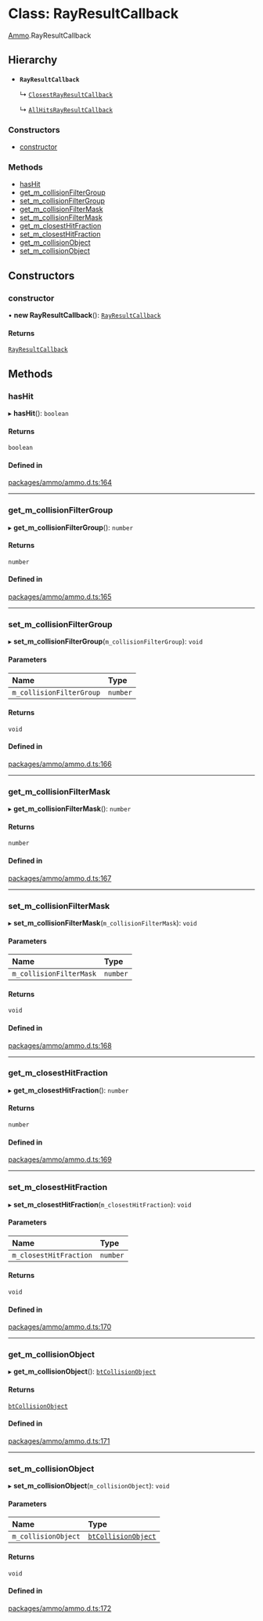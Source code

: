 # Class: RayResultCallback

[Ammo](../modules/Ammo.md).RayResultCallback

## Hierarchy

- **`RayResultCallback`**

  ↳ [`ClosestRayResultCallback`](Ammo.ClosestRayResultCallback.md)

  ↳ [`AllHitsRayResultCallback`](Ammo.AllHitsRayResultCallback.md)

### Constructors

- [constructor](Ammo.RayResultCallback.md#constructor)

### Methods

- [hasHit](Ammo.RayResultCallback.md#hashit)
- [get\_m\_collisionFilterGroup](Ammo.RayResultCallback.md#get_m_collisionfiltergroup)
- [set\_m\_collisionFilterGroup](Ammo.RayResultCallback.md#set_m_collisionfiltergroup)
- [get\_m\_collisionFilterMask](Ammo.RayResultCallback.md#get_m_collisionfiltermask)
- [set\_m\_collisionFilterMask](Ammo.RayResultCallback.md#set_m_collisionfiltermask)
- [get\_m\_closestHitFraction](Ammo.RayResultCallback.md#get_m_closesthitfraction)
- [set\_m\_closestHitFraction](Ammo.RayResultCallback.md#set_m_closesthitfraction)
- [get\_m\_collisionObject](Ammo.RayResultCallback.md#get_m_collisionobject)
- [set\_m\_collisionObject](Ammo.RayResultCallback.md#set_m_collisionobject)

## Constructors

### constructor

• **new RayResultCallback**(): [`RayResultCallback`](Ammo.RayResultCallback.md)

#### Returns

[`RayResultCallback`](Ammo.RayResultCallback.md)

## Methods

### hasHit

▸ **hasHit**(): `boolean`

#### Returns

`boolean`

#### Defined in

[packages/ammo/ammo.d.ts:164](https://github.com/Orillusion/orillusion/blob/main/packages/ammo/ammo.d.ts#L164)

___

### get\_m\_collisionFilterGroup

▸ **get_m_collisionFilterGroup**(): `number`

#### Returns

`number`

#### Defined in

[packages/ammo/ammo.d.ts:165](https://github.com/Orillusion/orillusion/blob/main/packages/ammo/ammo.d.ts#L165)

___

### set\_m\_collisionFilterGroup

▸ **set_m_collisionFilterGroup**(`m_collisionFilterGroup`): `void`

#### Parameters

| Name | Type |
| :------ | :------ |
| `m_collisionFilterGroup` | `number` |

#### Returns

`void`

#### Defined in

[packages/ammo/ammo.d.ts:166](https://github.com/Orillusion/orillusion/blob/main/packages/ammo/ammo.d.ts#L166)

___

### get\_m\_collisionFilterMask

▸ **get_m_collisionFilterMask**(): `number`

#### Returns

`number`

#### Defined in

[packages/ammo/ammo.d.ts:167](https://github.com/Orillusion/orillusion/blob/main/packages/ammo/ammo.d.ts#L167)

___

### set\_m\_collisionFilterMask

▸ **set_m_collisionFilterMask**(`m_collisionFilterMask`): `void`

#### Parameters

| Name | Type |
| :------ | :------ |
| `m_collisionFilterMask` | `number` |

#### Returns

`void`

#### Defined in

[packages/ammo/ammo.d.ts:168](https://github.com/Orillusion/orillusion/blob/main/packages/ammo/ammo.d.ts#L168)

___

### get\_m\_closestHitFraction

▸ **get_m_closestHitFraction**(): `number`

#### Returns

`number`

#### Defined in

[packages/ammo/ammo.d.ts:169](https://github.com/Orillusion/orillusion/blob/main/packages/ammo/ammo.d.ts#L169)

___

### set\_m\_closestHitFraction

▸ **set_m_closestHitFraction**(`m_closestHitFraction`): `void`

#### Parameters

| Name | Type |
| :------ | :------ |
| `m_closestHitFraction` | `number` |

#### Returns

`void`

#### Defined in

[packages/ammo/ammo.d.ts:170](https://github.com/Orillusion/orillusion/blob/main/packages/ammo/ammo.d.ts#L170)

___

### get\_m\_collisionObject

▸ **get_m_collisionObject**(): [`btCollisionObject`](Ammo.btCollisionObject.md)

#### Returns

[`btCollisionObject`](Ammo.btCollisionObject.md)

#### Defined in

[packages/ammo/ammo.d.ts:171](https://github.com/Orillusion/orillusion/blob/main/packages/ammo/ammo.d.ts#L171)

___

### set\_m\_collisionObject

▸ **set_m_collisionObject**(`m_collisionObject`): `void`

#### Parameters

| Name | Type |
| :------ | :------ |
| `m_collisionObject` | [`btCollisionObject`](Ammo.btCollisionObject.md) |

#### Returns

`void`

#### Defined in

[packages/ammo/ammo.d.ts:172](https://github.com/Orillusion/orillusion/blob/main/packages/ammo/ammo.d.ts#L172)
